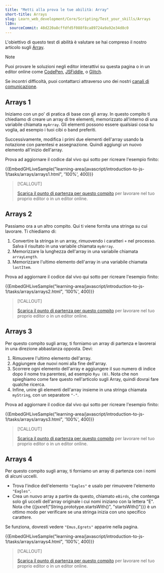 ```yaml
---
title: "Metti alla prova le tue abilità: Array"
short-title: Arrays
slug: Learn_web_development/Core/Scripting/Test_your_skills/Arrays
l10n:
  sourceCommit: 48d220a8cffdfd5f088f8ca89724a9a92e34d8c0
---
```


L'obiettivo di questo test di abilità è valutare se hai compreso il nostro articolo sugli [Array](/it/docs/Learn_web_development/Core/Scripting/Arrays).

> [!NOTE]
> Puoi provare le soluzioni negli editor interattivi su questa pagina o in un editor online come [CodePen](https://codepen.io/), [JSFiddle](https://jsfiddle.net/), o [Glitch](https://glitch.com/).
>
> Se incontri difficoltà, puoi contattarci attraverso uno dei nostri [canali di comunicazione](/it/docs/MDN/Community/Communication_channels).

## Arrays 1

Iniziamo con un po' di pratica di base con gli array. In questo compito ti chiediamo di creare un array di tre elementi, memorizzato all'interno di una variabile chiamata `myArray`. Gli elementi possono essere qualsiasi cosa tu voglia, ad esempio i tuoi cibi o band preferiti.

Successivamente, modifica i primi due elementi dell'array usando la notazione con parentesi e assegnazione. Quindi aggiungi un nuovo elemento all'inizio dell'array.

Prova ad aggiornare il codice dal vivo qui sotto per ricreare l'esempio finito:

{{EmbedGHLiveSample("learning-area/javascript/introduction-to-js-1/tasks/arrays/arrays1.html", '100%', 400)}}

> [!CALLOUT]
>
> [Scarica il punto di partenza per questo compito](https://github.com/mdn/learning-area/blob/main/javascript/introduction-to-js-1/tasks/arrays/arrays1-download.html) per lavorare nel tuo proprio editor o in un editor online.

## Arrays 2

Passiamo ora a un altro compito. Qui ti viene fornita una stringa su cui lavorare. Ti chiediamo di:

1. Convertire la stringa in un array, rimuovendo i caratteri `+` nel processo. Salva il risultato in una variabile chiamata `myArray`.
2. Memorizzare la lunghezza dell'array in una variabile chiamata `arrayLength`.
3. Memorizzare l'ultimo elemento dell'array in una variabile chiamata `lastItem`.

Prova ad aggiornare il codice dal vivo qui sotto per ricreare l'esempio finito:

{{EmbedGHLiveSample("learning-area/javascript/introduction-to-js-1/tasks/arrays/arrays2.html", '100%', 400)}}

> [!CALLOUT]
>
> [Scarica il punto di partenza per questo compito](https://github.com/mdn/learning-area/blob/main/javascript/introduction-to-js-1/tasks/arrays/arrays2-download.html) per lavorare nel tuo proprio editor o in un editor online.

## Arrays 3

Per questo compito sugli array, ti forniamo un array di partenza e lavorerai in una direzione abbastanza opposta. Devi:

1. Rimuovere l'ultimo elemento dell'array.
2. Aggiungere due nuovi nomi alla fine dell'array.
3. Scorrere ogni elemento dell'array e aggiungere il suo numero di indice dopo il nome tra parentesi, ad esempio `Ryu (0)`. Nota che non spieghiamo come fare questo nell'articolo sugli Array, quindi dovrai fare qualche ricerca.
4. Infine, unire gli elementi dell'array insieme in una stringa chiamata `myString`, con un separatore `"-"`.

Prova ad aggiornare il codice dal vivo qui sotto per ricreare l'esempio finito:

{{EmbedGHLiveSample("learning-area/javascript/introduction-to-js-1/tasks/arrays/arrays3.html", '100%', 400)}}

> [!CALLOUT]
>
> [Scarica il punto di partenza per questo compito](https://github.com/mdn/learning-area/blob/main/javascript/introduction-to-js-1/tasks/arrays/arrays3-download.html) per lavorare nel tuo proprio editor o in un editor online.

## Arrays 4

Per questo compito sugli array, ti forniamo un array di partenza con i nomi di alcuni uccelli.

- Trova l'indice dell'elemento `"Eagles"` e usalo per rimuovere l'elemento `"Eagles"`.
- Crea un nuovo array a partire da questo, chiamato `eBirds`, che contenga solo gli uccelli dell'array originale i cui nomi iniziano con la lettera "E". Nota che {{jsxref("String.prototype.startsWith()", "startsWith()")}} è un ottimo modo per verificare se una stringa inizia con uno specifico carattere.

Se funziona, dovresti vedere `"Emus,Egrets"` apparire nella pagina.

{{EmbedGHLiveSample("learning-area/javascript/introduction-to-js-1/tasks/arrays/arrays4.html", '100%', 400)}}

> [!CALLOUT]
>
> [Scarica il punto di partenza per questo compito](https://github.com/mdn/learning-area/blob/main/javascript/introduction-to-js-1/tasks/arrays/arrays4-download.html) per lavorare nel tuo proprio editor o in un editor online.
